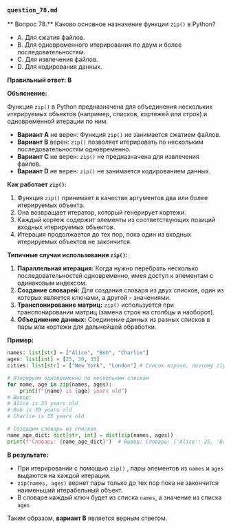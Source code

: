 ### `question_78.md`

** Вопрос 78.** Каково основное назначение функции `zip()` в Python?

- A. Для сжатия файлов.
- B. Для одновременного итерирования по двум и более последовательностям.
- C. Для извлечения файлов.
- D. Для кодирования данных.

**Правильный ответ: B**

**Объяснение:**

Функция `zip()` в Python предназначена для объединения нескольких итерируемых объектов (например, списков, кортежей или строк) и одновременной итерации по ним.

*   **Вариант A** не верен: Функция `zip()` не занимается сжатием файлов.
*   **Вариант B** верен: `zip()` позволяет итерировать по нескольким последовательностям одновременно.
*   **Вариант C** не верен: `zip()` не предназначена для извлечения файлов.
*   **Вариант D** не верен:  `zip()` не занимается кодированием данных.

**Как работает `zip()`:**

1.  Функция `zip()` принимает в качестве аргументов два или более итерируемых объекта.
2.  Она возвращает итератор, который генерирует кортежи.
3.  Каждый кортеж содержит элементы из соответствующих позиций входных итерируемых объектов.
4.  Итерация продолжается до тех пор, пока один из входных итерируемых объектов не закончится.

**Типичные случаи использования `zip()`:**

1.  **Параллельная итерация:**  Когда нужно перебрать несколько последовательностей одновременно, имея доступ к элементам с одинаковым индексом.
2.  **Создание словарей:** Для создания словаря из двух списков, один из которых является ключами, а другой - значениями.
3.  **Транспонирование матриц:** `zip()` используется при транспонировании матриц (замена строк на столбцы и наоборот).
4.  **Объединение данных:** Соединение данных из разных списков в пары или кортежи для дальнейшей обработки.

**Пример:**

```python
names: list[str] = ["Alice", "Bob", "Charlie"]
ages: list[int] = [25, 30, 35]
cities: list[str] = ["New York", "London"] # Список короче, поэтому zip прекратит итерацию когда дойдет до Лондона

# Итерируем одновременно по нескольким спискам
for name, age in zip(names, ages):
    print(f"{name} is {age} years old")
# Вывод:
# Alice is 25 years old
# Bob is 30 years old
# Charlie is 35 years old

# Создадим словарь из списков
name_age_dict: dict[str, int] = dict(zip(names, ages))
print(f"Словарь: {name_age_dict}")  # Вывод: Словарь: {'Alice': 25, 'Bob': 30, 'Charlie': 35}
```

**В результате:**

*   При итерировании с помощью `zip()` , пары элементов из `names` и `ages` выдаются на каждой итерации.
*   `zip(names, ages)` вернет пары только до тех пор пока не закончится наименьший итерабельный объект.
*   В словаре каждый ключ будет из списка `names`, а значение из списка `ages`

Таким образом, **вариант B** является верным ответом.
